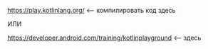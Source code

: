 https://play.kotlinlang.org/ <-- компилировать код здесь

ИЛИ 

https://developer.android.com/training/kotlinplayground <-- здесь
